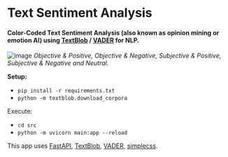 # Text Sentiment Analysis

#### Color-Coded Text Sentiment Analysis (also known as opinion mining or emotion AI) using [TextBlob](https://textblob.readthedocs.io/en/dev/) / [VADER](https://github.com/cjhutto/vaderSentiment) for NLP.

![image](https://github.com/J43fura/Text-Sentiment-Analysis/assets/73950268/71348abf-d892-41dc-80ab-633cc7289dcf)
_Objective & Positive, Objective & Negative, Subjective & Positive, Subjective & Negative and Neutral._

**Setup:**
- `pip install -r requirements.txt`
- `python -m textblob.download_corpora`

Execute:
- `cd src`
- `python -m uvicorn main:app --reload`

This app uses [FastAPI](https://fastapi.tiangolo.com/lo/), [TextBlob](https://textblob.readthedocs.io/en/dev/), [VADER](https://github.com/cjhutto/vaderSentiment), [simplecss](https://simplecss.org/).
